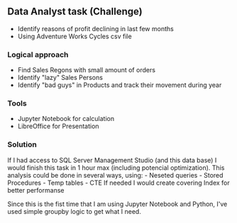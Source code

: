 ## Data Analyst task (Challenge)

  - Identify reasons of profit declining in last few months
  - Using Adventure Works Cycles csv file

### Logical approach
  - Find Sales Regons with small amount of orders
  - Identify "lazy" Sales Persons
  - Identify "bad guys" in Products and track their movement during year 

### Tools
  - Jupyter Notebook for calculation
  - LibreOffice for Presentation

### Solution
  If I had access to SQL Server Management Studio (and this data base) I would finish this task in 1 hour max (including potencial optimization).
  This analysis could be done in several ways, using:
    - Neseted queries
    - Stored Procedures
    - Temp tables
    - CTE
  If needed I would create covering Index for better performanse
  
  Since this is the fist time that I am using Jupyter Notebook and Python, I've used simple groupby logic to get what I need.

